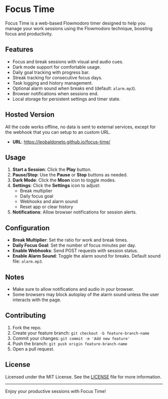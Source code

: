# Focus Time

Focus Time is a web-based Flowmodoro timer designed to help you manage your work sessions using the Flowmodoro technique, boosting focus and productivity.

## Features

- Focus and break sessions with visual and audio cues.
- Dark mode support for comfortable usage.
- Daily goal tracking with progress bar.
- Streak tracking for consecutive focus days.
- Task logging and history management.
- Optional alarm sound when breaks end (default: `alarm.mp3`).
- Browser notifications when sessions end.
- Local storage for persistent settings and timer state.

## Hosted Version

All the code works offline, no data is sent to external services, except for the webhook that you can setup to an custom URL.
- **URL**: https://leobaldoneto.github.io/focus-time/

## Usage

1. **Start a Session**: Click the **Play** button.
2. **Pause/Stop**: Use the **Pause** or **Stop** buttons as needed.
3. **Dark Mode**: Click the **Moon** icon to toggle modes.
4. **Settings**: Click the **Settings** icon to adjust:
   - Break multiplier
   - Daily focus goal
   - Webhooks and alarm sound
   - Reset app or clear history
5. **Notifications**: Allow browser notifications for session alerts.

## Configuration

- **Break Multiplier**: Set the ratio for work and break times.
- **Daily Focus Goal**: Set the number of focus minutes per day.
- **Enable Webhooks**: Send POST requests with session status.
- **Enable Alarm Sound**: Toggle the alarm sound for breaks. Default sound file: `alarm.mp3`.

## Notes

- Make sure to allow notifications and audio in your browser.
- Some browsers may block autoplay of the alarm sound unless the user interacts with the page.

## Contributing

1. Fork the repo.
2. Create your feature branch: `git checkout -b feature-branch-name`
3. Commit your changes: `git commit -m 'Add new feature'`
4. Push the branch: `git push origin feature-branch-name`
5. Open a pull request.

## License

Licensed under the MIT License. See the [LICENSE](LICENSE) file for more information.

---

Enjoy your productive sessions with Focus Time!
